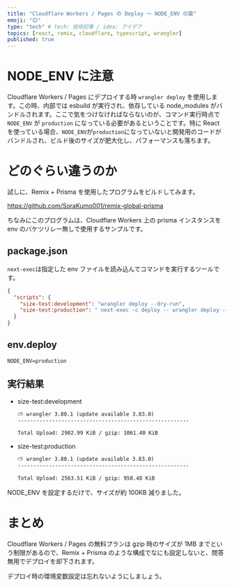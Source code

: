 ```yaml
---
title: "Cloudflare Workers / Pages の Deploy ～ NODE_ENV の罠"
emoji: "😊"
type: "tech" # tech: 技術記事 / idea: アイデア
topics: [react, remix, cloudflare, typescript, wrangler]
published: true
---
```


# NODE_ENV に注意

Cloudflare Workers / Pages にデプロイする時 `wrangler deploy` を使用します。この時、内部では esbuild が実行され、依存している node_modules がバンドルされます。ここで気をつけなければならないのが、コマンド実行時点で `NODE_ENV` が `production` になっている必要があるということです。特に React を使っている場合、`NODE_ENV`が`production`になっていないと開発用のコードがバンドルされ、ビルド後のサイズが肥大化し、パフォーマンスも落ちます。

# どのぐらい違うのか

試しに、Remix + Prisma を使用したプログラムをビルドしてみます。

https://github.com/SoraKumo001/remix-global-prisma

ちなみにこのプログラムは、Cloudflare Workers 上の prisma インスタンスを env のバケツリレー無しで使用するサンプルです。

## package.json

`next-exec`は指定した env ファイルを読み込んでコマンドを実行するツールです。

```json
{
  "scripts": {
    "size-test:development": "wrangler deploy --dry-run",
    "size-test:production": " next-exec -c deploy -- wrangler deploy --dry-run"
  }
}
```

## env.deploy

```env
NODE_ENV=production
```

## 実行結果

- size-test:development

  ```txt
  ⛅️ wrangler 3.80.1 (update available 3.83.0)
  -------------------------------------------------------

  Total Upload: 2902.99 KiB / gzip: 1061.40 KiB
  ```

- size-test:production

  ```txt
  ⛅️ wrangler 3.80.1 (update available 3.83.0)
  -------------------------------------------------------

  Total Upload: 2563.51 KiB / gzip: 958.48 KiB
  ```

NODE_ENV を設定するだけで、サイズが約 100KB 減りました。

# まとめ

Cloudflare Workers / Pages の無料プランは gzip 時のサイズが 1MB までという制限があるので、Remix + Prisma のような構成でなにも設定しないと、問答無用でデプロイを却下されます。

デプロイ時の環境変数設定は忘れないようにしましょう。

